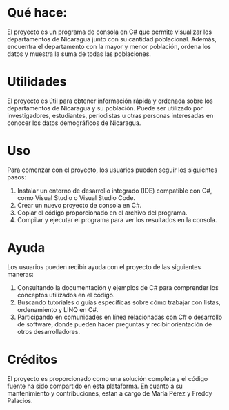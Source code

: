 # Qué hace:
El proyecto es un programa de consola en C# que permite visualizar los departamentos de Nicaragua junto con su cantidad poblacional. Además, encuentra el departamento con la mayor y menor población, ordena los datos y muestra la suma de todas las poblaciones.
# Utilidades
El proyecto es útil para obtener información rápida y ordenada sobre los departamentos de Nicaragua y su población. Puede ser utilizado por investigadores, estudiantes, periodistas u otras personas interesadas en conocer los datos demográficos de Nicaragua.
# Uso
Para comenzar con el proyecto, los usuarios pueden seguir los siguientes pasos:
1. Instalar un entorno de desarrollo integrado (IDE) compatible con C#, como Visual Studio o Visual Studio Code.
2. Crear un nuevo proyecto de consola en C#.
3. Copiar el código proporcionado en el archivo del programa.
4. Compilar y ejecutar el programa para ver los resultados en la consola.
# Ayuda
Los usuarios pueden recibir ayuda con el proyecto de las siguientes maneras:
1. Consultando la documentación y ejemplos de C# para comprender los conceptos utilizados en el código.
2. Buscando tutoriales o guías específicas sobre cómo trabajar con listas, ordenamiento y LINQ en C#.
3. Participando en comunidades en línea relacionadas con C# o desarrollo de software, donde pueden hacer preguntas y recibir orientación de otros desarrolladores.
# Créditos
El proyecto es proporcionado como una solución completa y el código fuente ha sido compartido en esta plataforma. En cuanto a su mantenimiento y contribuciones, estan a cargo de María Pérez y Freddy Palacios.
